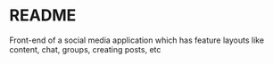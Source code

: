 # README

Front-end of a social media application which has feature layouts like content, chat, groups, creating posts, etc
